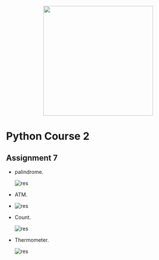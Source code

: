 <!-- ![res]() -->
  <p align="center"><a href="https://www.python.org/" target="_blank"><img src="https://www.python.org/static/img/python-logo@2x.png" width="300"></a></p>

  
# Python Course 2
## Assignment 7
- palindrome.

    ![res](https://github.com/MohamadNematizadeh/pythonon_course2/blob/main/Assignment%207/output/palindrome.png?raw=true)
  
- ATM.
- 
    ![res](https://github.com/MohamadNematizadeh/pythonon_course2/blob/main/Assignment%207/output/Atm.png?raw=true)
  
- Count.

    ![res](https://github.com/MohamadNematizadeh/pythonon_course2/blob/main/Assignment%207/output/Count.png?raw=true)
- Thermometer.

    ![res](https://github.com/MohamadNematizadeh/pythonon_course2/blob/main/Assignment%207/output/Thermometer.png?raw=true) 
 
